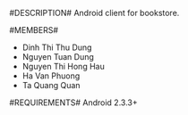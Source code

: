 #DESCRIPTION#
Android client for bookstore.

#MEMBERS#
- Dinh Thi Thu Dung
- Nguyen Tuan Dung
- Nguyen Thi Hong Hau
- Ha Van Phuong
- Ta Quang Quan

#REQUIREMENTS#
Android 2.3.3+
